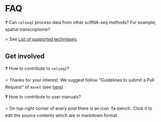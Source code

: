 # FAQ

:question: Can `celseq2` process data from other scRNA-seq methods? For example,
    spatial transcriptome?

:star: See [List of supported techniques](about/support_others.md#).


## Get involved

:question: How to contribute to `celseq2`?

:star: Thanks for your interest. We suggest follow "Guidelines to submit a Pull
Request" of `mxnet`
(see [here](https://github.com/apache/incubator-mxnet/blob/b6b8da0ac2b1ef8b84089458c757ce8b19aab0d7/docs/community/contribute.md#guidelines-to-submit-a-pull-request])).


:question: How to contribute to user manuals?

:star: On top-right corner of every post there is an icon :fa-pencil:. Click it
to edit the source contents which are in markdown format.
